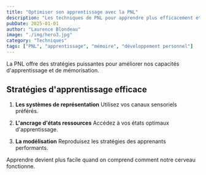 ```yaml
---
title: "Optimiser son apprentissage avec la PNL"
description: "Les techniques de PNL pour apprendre plus efficacement et mémoriser durablement"
pubDate: 2025-01-01
author: "Laurence Blondeau"
image: "./img/hero3.jpg"
category: "Techniques"
tags: ["PNL", "apprentissage", "mémoire", "développement personnel"]
---
```


La PNL offre des stratégies puissantes pour améliorer nos capacités d'apprentissage et de mémorisation.

## Stratégies d'apprentissage efficace

1. **Les systèmes de représentation**
   Utilisez vos canaux sensoriels préférés.

2. **L'ancrage d'états ressources**
   Accédez à vos états optimaux d'apprentissage.

3. **La modélisation**
   Reproduisez les stratégies des apprenants performants.

Apprendre devient plus facile quand on comprend comment notre cerveau fonctionne.